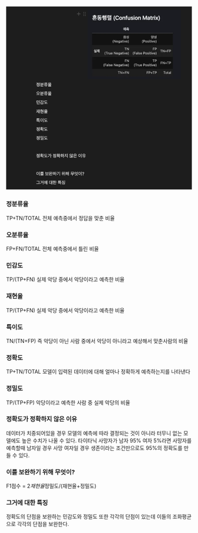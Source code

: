 ![사진](homework.png)
### 정분류율 
TP+TN/TOTAL
전체 예측중에서 정답을 맞춘 비율
### 오분류율
FP+FN/TOTAL
전체 예측중에서 틀린 비율
### 민감도
TP/(TP+FN)
실제 악당 중에서 악당이라고 예측한 비율
### 재현율
TP/(TP+FN)
실제 악당 중에서 악당이라고 예측한 비율
### 특이도
TN/(TN+FP)
즉 악당이 아닌 사람 중에서 악당이 아니라고 예상해서 맞춘사람의 비율
### 정확도
TP+TN/TOTAL
모델이 입력된 데이터에 대해 얼마나 정확하게 예측하는지를 나타낸다
### 정밀도
TP/(TP+FP)
악당이라고 예측한 사람 중 실제 악당의 비율
### 정확도가 정확하지 않은 이유
데이터가 치중되어있을 경우 모델의 예측에 따라 결정되는 것이 아니라 터무니 없는 모델에도 높은 수치가 나올 수 있다.
타이타닉 사망자가 남자 95% 여자 5%라면 
사망자를 예측할때 남자일 경우 사망 여자일 경우 생존이라는 조건만으로도 95%의 정확도를 만들 수 있다. 

### 이를 보완하기 위해 무엇이?
F1점수 = 2*재현율*정밀도/(재현율+정밀도)
### 그거에 대한 특징 
정확도의 단점을 보완하는 민감도와 정밀도 또한 각각의 단점이 있는데 이들의 조화평균으로 각각의 단점을 보완한다.
